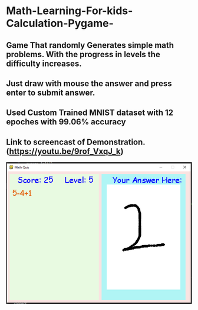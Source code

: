 # Math-Learning-For-kids-Calculation-Pygame-
## Game That randomly Generates simple math problems. With the progress in levels the difficulty increases.
## Just draw with mouse the answer and press enter to submit answer. 
## Used Custom Trained MNIST dataset with 12 epoches with 99.06% accuracy
## Link to screencast of Demonstration.  (https://youtu.be/9rof_VxqJ_k)
![alt text](https://github.com/omrawal/Images/blob/master/MQ1.png?raw=true)
